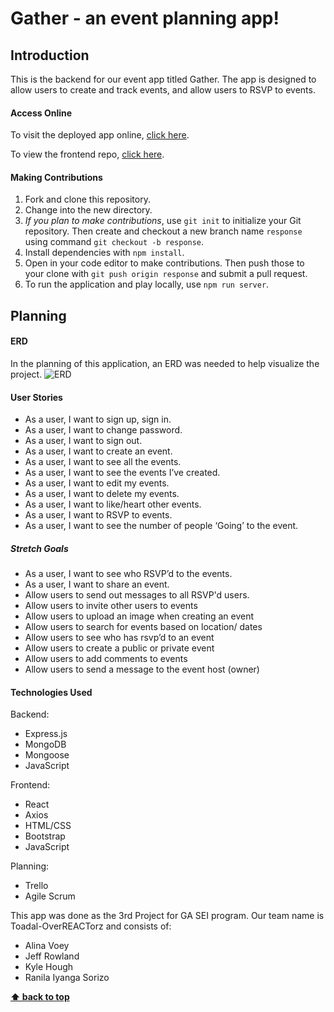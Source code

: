 # Gather - an event planning app!

## Introduction

This is the backend for our event app titled Gather. The app is designed to allow users to create and track events, and allow users to RSVP to events.

#### Access Online

To visit the deployed app online, [click here](https://toadal-overreactorz.github.io/event-client/).

To view the frontend repo, [click here](https://github.com/Toadal-OverREACTorz/event-client).

#### Making Contributions

1. Fork and clone this repository.
1. Change into the new directory.
1. *If you plan to make contributions*, use `git init` to initialize your Git repository. Then create and checkout a new branch name `response` using command `git checkout -b response`.
1. Install dependencies with `npm install`.
1. Open in your code editor to make contributions. Then push those to your clone with `git push origin response` and submit a pull request.
1. To run the application and play locally, use `npm run server`.

## Planning

#### ERD

In the planning of this application, an ERD was needed to help visualize the project. ![ERD](https://media.git.generalassemb.ly/user/41453/files/6e3fd600-ca04-11ec-874e-d36dad0aee4f)

#### User Stories

- As a user, I want to sign up, sign in.
- As a user, I want to change password.
- As a user, I want to sign out.
- As a user, I want to create an event.
- As a user, I want to see all the events.
- As a user, I want to see the events I’ve created.
- As a user, I want to edit my events.
- As a user, I want to delete my events.
- As a user, I want to like/heart other events.
- As a user, I want to RSVP to events.
- As a user, I want to see the number of people ‘Going’ to the event.

##### Stretch Goals

- As a user, I want to see who RSVP’d to the events.
- As a user, I want to share an event.
- Allow users to send out messages to all RSVP'd users.
- Allow users to invite other users to events
- Allow users to upload an image when creating an event
- Allow users to search for events based on location/ dates
- Allow users to see who has rsvp’d to an event
- Allow users to create a public or private event
- Allow users to add comments to events
- Allow users to send a message to the event host (owner)

#### Technologies Used

Backend:
- Express.js
- MongoDB
- Mongoose
- JavaScript

Frontend:
- React
- Axios
- HTML/CSS
- Bootstrap
- JavaScript

Planning: 
- Trello
- Agile Scrum

This app was done as the 3rd Project for GA SEI program.
Our team name is Toadal-OverREACTorz and consists of:
- Alina Voey
- Jeff Rowland
- Kyle Hough
- Ranila Iyanga Sorizo

**[⬆ back to top](#quick-links)**